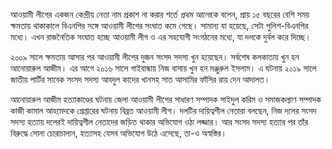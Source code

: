 আওয়ামী লীগের একজন কেন্দ্রীয় নেতা নাম প্রকাশ না করার শর্তে *প্রথম আলো*কে বলেন, প্রায় ১৫ বছরের বেশি সময় ক্ষমতায় থাকাকালে বিএনপির সঙ্গে আওয়ামী লীগের সংঘাত কমে গেছে। সামান্য যা হয়েছে, সেটা পুলিশ-বিএনপির মধ্যে। এখন রাজনৈতিক সংঘাত হচ্ছে আওয়ামী লীগ ও এর সহযোগী সংগঠনের মধ্যে, যা দলকে দুর্বল করে দিচ্ছে।

২০০৯ সালে ক্ষমতায় আসার পর আওয়ামী লীগের দুজন সংসদ সদস্য খুন হয়েছেন। সর্বশেষ কলকাতায় খুন হন আনোয়ারুল আজীম। এর আগে ২০১৬ সালে গাইবান্ধায় নিজ বাসায় খুন হন মঞ্জুরুল ইসলাম। এ ঘটনায় ২০১৯ সালে জাতীয় পার্টির সাবেক সংসদ সদস্য আবদুল কাদের খানসহ সাত আসামির ফাঁসির রায় দেন আদালত।

আনোয়ারুল আজীম হত্যাকাণ্ডের ঘটনায় জেলা আওয়ামী লীগের সাধারণ সম্পাদক সাইদুল করিম ও সমাজকল্যাণ সম্পাদক কাজী কামাল আহমেদকে গ্রেপ্তারের ঘটনায় বিব্রত আওয়ামী লীগ। দলটির দায়িত্বশীল নেতারা বলছেন, নিজ দলের সংসদ সদস্য হত্যায় দলেরই দায়িত্বশীল নেতাদের জড়িত থাকার অভিযোগ ওঠা লজ্জার। আর সংসদ সদস্য হত্যার পর তাঁর বিরুদ্ধে সোনা চোরাচালান, হত্যাসহ যেসব অভিযোগ উঠে এসেছে, তা-ও অস্বস্তির।
